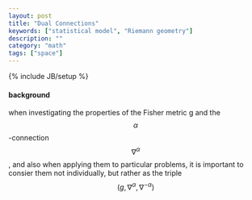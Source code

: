 ```yaml
---
layout: post
title: "Dual Connections"
keywords: ["statistical model", "Riemann geometry"]
description: ""
category: "math"
tags: ["space"]
---
```

{% include JB/setup %}

#### background
when investigating the properties of the Fisher metric g and the $$\alpha$$-connection $$\nabla^{\alpha}$$, and also when applying
them to particular problems, it is important to consier them not individually, but rather as the triple $$(g,\nabla^{\alpha},\nabla^{-\alpha})$$

